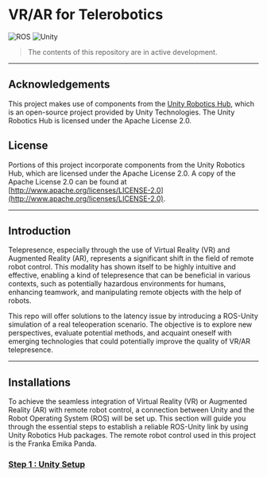 # VR/AR for Telerobotics
![ROS](https://img.shields.io/badge/ros-noetic-brightgreen)
![Unity](https://img.shields.io/badge/unity-2022.3.2+-brightgreen)

> The contents of this repository are in active development.
---

## Acknowledgements

This project makes use of components from the [Unity Robotics Hub](https://github.com/Unity-Technologies/Unity-Robotics-Hub), which is an open-source project provided by Unity Technologies. The Unity Robotics Hub is licensed under the Apache License 2.0. 

## License

Portions of this project incorporate components from the Unity Robotics Hub, which are licensed under the Apache License 2.0. A copy of the Apache License 2.0 can be found at [http://www.apache.org/licenses/LICENSE-2.0](http://www.apache.org/licenses/LICENSE-2.0).

---

## Introduction 

Telepresence, especially through the use of Virtual Reality (VR) and Augmented Reality (AR), represents a significant shift in the field of remote robot control. This modality has shown itself to be highly intuitive and effective, enabling a kind of telepresence that can be beneficial in various contexts, such as potentially hazardous environments for humans, enhancing teamwork, and manipulating remote objects with the help of robots.

This repo will offer solutions to the latency issue by introducing a ROS-Unity simulation of a real teleoperation scenario. The objective is to explore new perspectives, evaluate potential methods, and acquaint oneself with emerging technologies that could potentially improve the quality of VR/AR telepresence.

---
## Installations

To achieve the seamless integration of Virtual Reality (VR) or Augmented Reality (AR) with remote robot control, a connection between Unity and the Robot Operating System (ROS) will be set up. This section will guide you through the essential steps to establish a reliable ROS-Unity link by using Unity Robotics Hub packages. The remote robot control used in this project is the Franka Emika Panda. 

### [Step 1 : Unity Setup](Tutorials/Step1.md)








